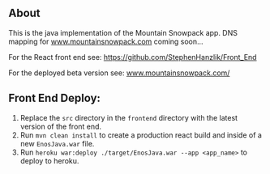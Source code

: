 ## About
This is the java implementation of the Mountain Snowpack app.  DNS mapping for www.mountainsnowpack.com coming soon...

For the React front end see: https://github.com/StephenHanzlik/Front_End

For the deployed beta version see: www.mountainsnowpack.com/


## Front End Deploy:
1) Replace the `src` directory in the `frontend` directory with the latest version of the front end.
2) Run `mvn clean install` to create a production react build and inside of a new `EnosJava.war` file.
3) Run `heroku war:deploy ./target/EnosJava.war --app <app_name>` to deploy to heroku.
